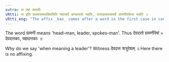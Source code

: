 ```yaml
---
sutra: स एषां ग्रामणीः
vRtti: स इति प्रथमासमर्थादेषामिति षष्ठ्यर्थे कन्प्रत्ययो भवति, यत्तत्प्रथमासमर्थे ग्रामणीश्चेत्स भवति ॥
vRtti_eng: "The affix _kan_ comes after a word in the first case in construction, with the force of a genitive case, when the sense is 'he is their leader'."
---
```

The word ग्रामणी means 'head-man, leader, spokes-man'. Thus देवदत्तो ग्रामणीरेषां = देवदत्तकाः, यज्ञदत्तकाः ॥

Why do we say 'when meaning a leader'? Witness देवदत्तः शत्रुरेषाम् ॥ Here there is no affixing.
